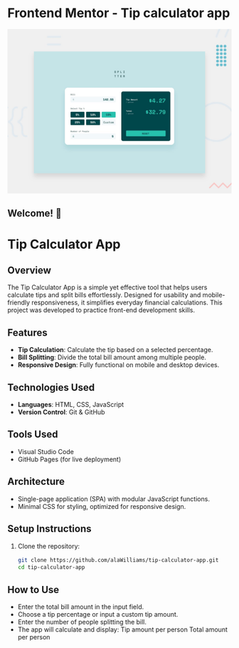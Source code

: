 # Frontend Mentor - Tip calculator app

![Design preview for the Tip calculator app coding challenge](./design/desktop-preview.jpg)

## Welcome! 👋

# Tip Calculator App

## Overview
The Tip Calculator App is a simple yet effective tool that helps users calculate tips and split bills effortlessly. Designed for usability and mobile-friendly responsiveness, it simplifies everyday financial calculations. This project was developed to practice front-end development skills.

## Features
- **Tip Calculation**: Calculate the tip based on a selected percentage.
- **Bill Splitting**: Divide the total bill amount among multiple people.
- **Responsive Design**: Fully functional on mobile and desktop devices.

## Technologies Used
- **Languages**: HTML, CSS, JavaScript
- **Version Control**: Git & GitHub

## Tools Used
- Visual Studio Code
- GitHub Pages (for live deployment)

## Architecture
- Single-page application (SPA) with modular JavaScript functions.
- Minimal CSS for styling, optimized for responsive design.

## Setup Instructions
1. Clone the repository:
   ```bash
   git clone https://github.com/alaWilliams/tip-calculator-app.git
   cd tip-calculator-app

## How to Use
- Enter the total bill amount in the input field.
- Choose a tip percentage or input a custom tip amount.
- Enter the number of people splitting the bill.
- The app will calculate and display:
    Tip amount per person
    Total amount per person
